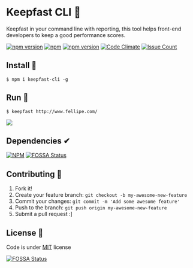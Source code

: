 # Keepfast CLI 👾

Keepfast in your command line with reporting, this tool helps front-end developers to keep a good performance scores.



 [![npm version](https://badge.fury.io/js/keepfast-cli.svg)](https://badge.fury.io/js/keepfast-cli)
 [![npm](https://img.shields.io/npm/dt/keepfast-cli.svg)](https://www.npmjs.com/package/keepfast-cli)
 [![npm version](https://david-dm.org/keepfast/keepfast-cli.svg)](https://david-dm.org/keepfast/keepfast-cli.svg)
 [![Code Climate](https://codeclimate.com/github/keepfast/keepfast-cli/badges/gpa.svg)](https://codeclimate.com/github/keepfast/keepfast-cli)
 [![Issue Count](https://codeclimate.com/github/keepfast/keepfast-cli/badges/issue_count.svg)](https://codeclimate.com/github/keepfast/keepfast-cli)

## Install 💾
```
$ npm i keepfast-cli -g
```

## Run 🚀
```shell
$ keepfast http://www.fellipe.com/
```
![](https://cloud.githubusercontent.com/assets/381179/15797115/a5328a6a-29db-11e6-8fbf-948555f554d9.png)


## Dependencies ✔︎

[![NPM](https://nodei.co/npm/keepfast-cli.png)](https://npmjs.org/package/keepfast-cli)
[![FOSSA Status](https://app.fossa.io/api/projects/git%2Bhttps%3A%2F%2Fgithub.com%2Fkeepfast%2Fkeepfast-cli.svg?type=shield)](https://app.fossa.io/projects/git%2Bhttps%3A%2F%2Fgithub.com%2Fkeepfast%2Fkeepfast-cli?ref=badge_shield)


## Contributing 👣

1. Fork it!
2. Create your feature branch: `git checkout -b my-awesome-new-feature`
3. Commit your changes: `git commit -m 'Add some awesome feature'`
4. Push to the branch: `git push origin my-awesome-new-feature`
5. Submit a pull request :]


## License 📖

Code is under [MIT](http://davidsonfellipe.mit-license.org) license


[![FOSSA Status](https://app.fossa.io/api/projects/git%2Bhttps%3A%2F%2Fgithub.com%2Fkeepfast%2Fkeepfast-cli.svg?type=large)](https://app.fossa.io/projects/git%2Bhttps%3A%2F%2Fgithub.com%2Fkeepfast%2Fkeepfast-cli?ref=badge_large)